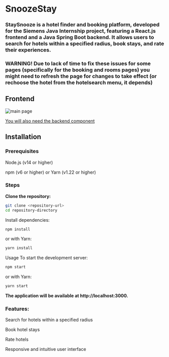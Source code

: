 # SnoozeStay

### StaySnooze is a hotel finder and booking platform, developed for the Siemens Java Internship project, featuring a React.js frontend and a Java Spring Boot backend. It allows users to search for hotels within a specified radius, book stays, and rate their experiences.

### WARNING! Due to lack of time to fix these issues for some pages (specifically for the booking and rooms pages) you might need to refresh the page for changes to take effect (or rechoose the hotel from the hotelsearch menu, it depends)
## Frontend

![main page](https://imgur.com/llhN41l.png)


[You will also need the backend component](https://github.com/razvanspartan/SnoozeStayBackend)

## Installation
### Prerequisites

Node.js (v14 or higher)

npm (v6 or higher) or Yarn (v1.22 or higher)

### Steps
**Clone the repository:**

```bash
git clone <repository-url>
cd repository-directory
```
Install dependencies:

```bash
npm install
```

or with Yarn:

```bash
yarn install
```
Usage
To start the development server:

```bash
npm start
```

or with Yarn:

```bash
yarn start
```

**The application will be available at http://localhost:3000.**

### Features:

Search for hotels within a specified radius

Book hotel stays

Rate hotels

Responsive and intuitive user interface
